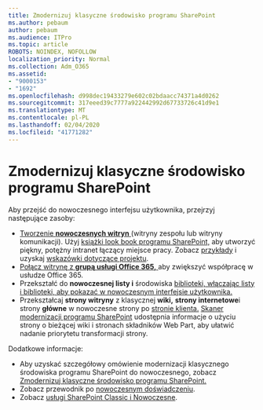 ```yaml
---
title: Zmodernizuj klasyczne środowisko programu SharePoint
ms.author: pebaum
author: pebaum
ms.audience: ITPro
ms.topic: article
ROBOTS: NOINDEX, NOFOLLOW
localization_priority: Normal
ms.collection: Adm_O365
ms.assetid:
- "9000153"
- "1692"
ms.openlocfilehash: d998dec19433279e602c02bdaacc74371a4d0262
ms.sourcegitcommit: 317eeed39c7777a922442992d67733726c41d9e1
ms.translationtype: MT
ms.contentlocale: pl-PL
ms.lasthandoff: 02/04/2020
ms.locfileid: "41771282"
---
```

# <a name="modernize-your-classic-sharepoint-experience"></a>Zmodernizuj klasyczne środowisko programu SharePoint

Aby przejść do nowoczesnego interfejsu użytkownika, przejrzyj następujące zasoby:

- [Tworzenie **nowoczesnych witryn** ](https://support.office.com/article/create-a-team-site-in-sharepoint-ef10c1e7-15f3-42a3-98aa-b5972711777d) (witryny zespołu lub witryny komunikacji). Użyj [książki look book programu SharePoint,](https://lookbook.microsoft.com/assets/SharePoint_lookbook_2019.pdf) aby utworzyć piękny, potężny intranet łączący miejsce pracy. Zobacz [przykłady](https://lookbook.microsoft.com/) i uzyskaj [wskazówki dotyczące projektu](https://spdesign.azurewebsites.net/).
- [Połącz witrynę z **grupą usługi Office 365,** ](https://docs.microsoft.com/sharepoint/dev/transform/modernize-connect-to-office365-group) aby zwiększyć współpracę w usłudze Office 365.
- Przekształć do **nowoczesnej listy i** środowiska [biblioteki, włączając listy i biblioteki, aby pokazać w nowoczesnym interfejsie użytkownika.](https://docs.microsoft.com/sharepoint/dev/transform/modernize-userinterface-lists-and-libraries)
- Przekształcaj **strony witryny** z klasycznej **wiki,** **strony internetowe**i strony **główne** w nowoczesne strony po [stronie klienta.](https://docs.microsoft.com/sharepoint/dev/transform/modernize-userinterface-site-pages) [Skaner modernizacji programu SharePoint](https://docs.microsoft.com/sharepoint/dev/transform/modernize-scanner) udostępnia informacje o użyciu strony o bieżącej wiki i stronach składników Web Part, aby ułatwić nadanie priorytetu transformacji strony.

Dodatkowe informacje:

- Aby uzyskać szczegółowy omówienie modernizacji klasycznego środowiska programu SharePoint do nowoczesnego, zobacz [Zmodernizuj klasyczne środowisko programu SharePoint.](https://docs.microsoft.com/sharepoint/dev/transform/modernize-classic-sites)
- Zobacz przewodnik po [nowoczesnym doświadczeniu](https://docs.microsoft.com/sharepoint/guide-to-sharepoint-modern-experience).
- Zobacz [usługi SharePoint Classic i Nowoczesne](https://support.office.com/article/sharepoint-classic-and-modern-experiences-5725c103-505d-4a6e-9350-300d3ec7d73f).
